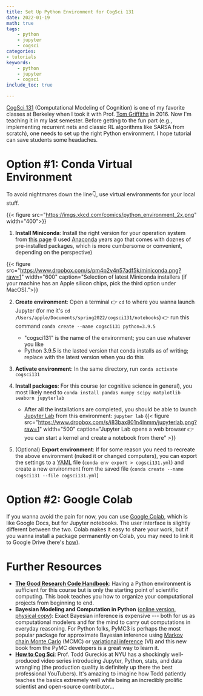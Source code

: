 ```yaml
---
title: Set Up Python Environment for CogSci 131
date: 2022-01-19
math: true
tags:
    - python
    - jupyter
    - cogsci
categories:
- tutorials
keywords:
    - python
    - jupyter 
    - cogsci
include_toc: true

---
```


[CogSci 131](https://classes.berkeley.edu/content/2022-spring-cogsci-c131-001-lec-001) (Computational Modeling of Cognition) is one of my favorite classes at Berkeley when I took it with Prof. [Tom Griffiths](https://cocosci.princeton.edu/tom/tom.php) in 2016. Now I'm teaching it in my last semester. Before getting to the fun part (e.g., implementing recurrent nets and classic RL algorithms like SARSA from scratch), one needs to set up the right Python environment. I hope tutorial can save students some headaches.

# Option #1: Conda Virtual Environment

To avoid nightmares down the line👇, use virtual environments for your local stuff. 

{{< figure src="https://imgs.xkcd.com/comics/python_environment_2x.png" width="400">}}

1. **Install Miniconda**: Install the right version for your operation system from [this page](https://docs.conda.io/en/latest/miniconda.html) (I used [Anaconda](https://www.anaconda.com/products/individual) years ago that comes with doznes of pre-installed packages, which is more cumbersome or convenient, depending on the perspective)

{{< figure src="https://www.dropbox.com/s/pm4p2v4n57adf5k/miniconda.png?raw=1" width="600" caption="Selection of latest Miniconda installers (if your machine has an Apple silicon chips, pick the third option under MacOS).">}}

2. **Create environment**: Open a terminal 👉 `cd` to where you wanna launch Jupyter (for me it's `cd /Users/apple/Documents/spring2022/cogsci131/notebooks`) 👉 run this command `conda create --name cogsci131 python=3.9.5`
    - "cogsci131" is the name of the environment; you can use whatever you like
    - Python 3.9.5 is the lasted version that conda installs as of writing; replace with the latest version when you do this 

3. **Activate environment**: In the same directory, run `conda activate cogsci131`

4. **Install packages**: For this course (or cognitive science in general), you most likely need to `conda install pandas numpy scipy matplotlib seaborn jupyterlab`
    - After all the installations are completed, you should be able to launch [Jupyter Lab](https://jupyterlab.readthedocs.io/en/stable/getting_started/installation.html) from this environment: `jupyter lab`
    {{< figure src="https://www.dropbox.com/s/i83bax801n4lnmm/jupyterlab.png?raw=1" width="500" caption="Jupyter Lab opens a web browser 👉 you can start a kernel and create a notebook from there" >}}
5. (Optional) **Export environment**: If for some reason you need to recreate the above environment (nuked it or changed computers), you can export the settings to a [YAML](https://en.wikipedia.org/wiki/YAML) file (`conda env export > cogsci131.yml`) and create a new environment from the saved file (`conda create --name cogsci131 --file cogsci131.yml`)

# Option #2: Google Colab

If you wanna avoid the pain for now, you can use [Google Colab](https://colab.research.google.com/), which is like Google Docs, but for Jupyter notebooks. The user interface is slightly different between the two. Colab makes it easy to share your work, but if you wanna install a package permanently on Colab, you may need to link it to Google Drive (here's [how](https://stackoverflow.com/questions/55253498/how-do-i-install-a-library-permanently-in-colab)).

# Further Resources

- [**The Good Research Code Handbook**](https://goodresearch.dev/): Having a Python environment is sufficient for this course but is only the starting point of scientific computing. This book teaches you how to organize your computational projects from beginning to end.
- **Bayesian Modeling and Computation in Python** ([online version](https://bayesiancomputationbook.com/welcome.html), [physical copy](https://www.routledge.com/Bayesian-Modeling-and-Computation-in-Python/Martin-Kumar-Lao/p/book/9780367894368)): Exact Bayesian inference is expensive --- both for us as computational modelers and for the mind to carry out computations in everyday reasoning. For Python folks, PyMC3 is perhaps the most popular package for approximate Bayesian inference using [Markov chain Monte Carlo](https://en.wikipedia.org/wiki/Markov_chain_Monte_Carlo) (MCMC) or [variational inference](https://en.wikipedia.org/wiki/Variational_Bayesian_methods) (VI) and this new book from the PyMC developers is a great way to learn it.
- [**How to Cog Sci**](https://vimeo.com/showcase/howtocogsci): Prof. Todd Gureckis at NYU has a shockingly well-produced video series introducing Jupyter, Python, stats, and data wrangling (the production quality is definitely up there the best professional YouTubers). It's amazing to imagine how Todd patiently teaches the basics extremely well while being an incredibly prolific scientist and open-source contributor...